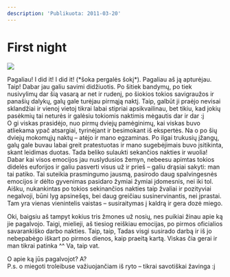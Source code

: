 ```yaml
---
description: 'Publikuota: 2011-03-20'
---
```


# First night

![](../../.gitbook/assets/night_by_psiheya-450x428.jpg)

Pagaliau! I did it! I did it! \(\*šoka pergalės šokį\*\). Pagaliau aš ją apturėjau. Taip! Dabar jau galiu savimi didžiuotis. Po šitiek bandymų, po tiek nusivylimų dar šią vasarą ar net ir rudenį, po šiokios tokios savigraužos ir panašių dalykų, galų gale turėjau pirmąją naktį. Taip, galbūt ji praėjo nevisai sklandžiai ir vienoj vietoj tikrai labai stipriai apsikvailinau, bet tikiu, kad jokių pasėkmių tai neturės ir galėsiu tokiomis naktimis mėgautis dar ir dar :j  
O gi viskas prasidėjo, nuo pirmų dviejų pamėginimų, kai viskas buvo atliekama ypač atsargiai, tyrinėjant ir besimokant iš ekspertės. Na o po šių dviejų mokomųjų naktų – atėjo ir mano egzaminas. Po ilgai trukusių įžangų, galų gale buvau labai greit pratestuotas ir mano sugebėjimais buvo įsitikinta, skant leidimas duotas. Tada beliko sulaukti sekančios nakties ir wuolia!  
Dabar kai visos emocijos jau nuslydusios žemyn, nebeesu apimtas tokios didelės euforijos ir galiu pasverti visus už ir prieš – galiu drąsiai sakyti: man tai patiko. Tai suteikia prasmingumo jausmą,  pasirodo daug spalvingesnės emocijos ir dėlto gyvenimas pasidaro žymiai žymiai įdomesnis, nei iki tol. Aišku, nukankintas po tokios sekinančios nakties taip žvaliai ir pozityviai negalvoji, būni lyg apsinešęs, bei daug greičiau susinervinantis, nei įprastai. Tam yra vienas vienintelis vaistas – susiraitymas į kaldrą ir gera dozė miego.

Oki, baigsiu aš tampyt kokius tris žmones už nosių, nes puikiai žinau apie ką jie pagalvojo. Taigi, mielieji, aš tiesiog reiškiau emocijas, po pirmos oficialios savarankiško darbo nakties. Taip, taip, Tadas visgi susirado darbą ir iš jo nebepabėgo iškart po pirmos dienos, kaip praeitą kartą. Viskas čia gerai ir man tikrai patinka ^^ Va, taip vat.

O apie ką jūs pagalvojot? A?  
P.s. o miegoti troleibuse važiuojančiam iš ryto – tikrai savotiškai žavinga :j


